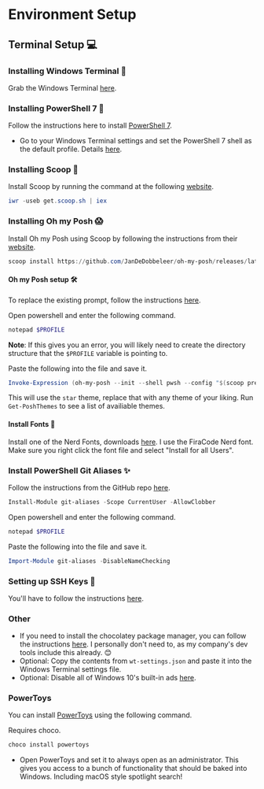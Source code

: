 # Environment Setup

## Terminal Setup 💻

### Installing Windows Terminal 🧪

Grab the Windows Terminal [here](https://www.microsoft.com/store/productId/9N0DX20HK701).

### Installing PowerShell 7 🔨

Follow the instructions here to install [PowerShell 7](https://docs.microsoft.com/en-us/powershell/scripting/install/installing-powershell-core-on-windows?view=powershell-7.1).
- Go to your Windows Terminal settings and set the PowerShell 7 shell as the default profile. Details [here](https://www.thomasmaurer.ch/2020/05/how-to-change-the-windows-terminal-default-shell-profile/).

### Installing Scoop 🥄

Install Scoop by running the command at the following [website](https://scoop.sh/).
```powershell
iwr -useb get.scoop.sh | iex
```

### Installing Oh my Posh 😱

Install Oh my Posh using Scoop by following the instructions from their [website](https://ohmyposh.dev/docs/installation#2-install-oh-my-posh).
```powershell
scoop install https://github.com/JanDeDobbeleer/oh-my-posh/releases/latest/download/oh-my-posh.json
```

#### Oh my Posh setup 🛠

To replace the existing prompt, follow the instructions [here](https://ohmyposh.dev/docs/installation#3-replace-your-existing-prompt).

Open powershell and enter the following command.
```powershell
notepad $PROFILE
```
**Note**: If this gives you an error, you will likely need to create the directory structure that the `$PROFILE` variable is pointing to.

Paste the following into the file and save it.
```powershell
Invoke-Expression (oh-my-posh --init --shell pwsh --config "$(scoop prefix oh-my-posh)/themes/star.omp.json")
```
This will use the `star` theme, replace that with any theme of your liking. Run `Get-PoshThemes` to see a list of availiable themes.

#### Install Fonts 🧾

Install one of the Nerd Fonts, downloads [here](https://www.nerdfonts.com/). I use the FiraCode Nerd font. Make sure you right click the font file and select "Install for all Users".

### Install PowerShell Git Aliases ✨

Follow the instructions from the GitHub repo [here](https://github.com/gluons/powershell-git-aliases).

```powershell
Install-Module git-aliases -Scope CurrentUser -AllowClobber
```

Open powershell and enter the following command.
```powershell
notepad $PROFILE
```
Paste the following into the file and save it.
```powershell
Import-Module git-aliases -DisableNameChecking
```

### Setting up SSH Keys 🔑

You'll have to follow the instructions [here](https://docs.github.com/en/github/authenticating-to-github/generating-a-new-ssh-key-and-adding-it-to-the-ssh-agent).

### Other

- If you need to install the chocolatey package manager, you can follow the instructions [here](https://chocolatey.org/). I personally don't need to, as my company's dev tools include this already. 😊
- Optional: Copy the contents from `wt-settings.json` and paste it into the Windows Terminal settings file.
- Optional: Disable all of Windows 10's built-in ads [here](https://www.howtogeek.com/269331/how-to-disable-all-of-windows-10s-built-in-advertising).

### PowerToys

You can install [PowerToys](https://github.com/microsoft/PowerToys) using the following command.

Requires choco.
```powershell
choco install powertoys
```

- Open PowerToys and set it to always open as an administrator. This gives you access to a bunch of functionality that should be baked into Windows. Including macOS style spotlight search!
